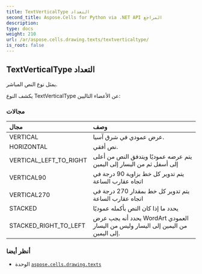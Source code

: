 ```yaml
---
title: TextVerticalType التعداد
second_title: Aspose.Cells for Python via .NET API المراجع
description:
type: docs
weight: 210
url: /ar/aspose.cells.drawing.texts/textverticaltype/
is_root: false
---
```

##  TextVerticalType التعداد
يمثل نوع النص المباشر.



يكشف النوع TextVerticalType عن الأعضاء التاليين:

###  مجالات
| مجال| وصف|
| :- | :- |
| VERTICAL | عرض عمودي في شرق آسيا.|
| HORIZONTAL | نص أفقي.|
| VERTICAL_LEFT_TO_RIGHT | يتم عرضه عموديًا ويتدفق النص من أعلى إلى أسفل ثم من اليسار إلى اليمين|
| VERTICAL90 | يتم تدوير كل خط بزاوية 90 درجة في اتجاه عقارب الساعة|
| VERTICAL270 | يتم تدوير كل خط بمقدار 270 درجة في اتجاه عقارب الساعة|
| STACKED | يحدد ما إذا كان النص بأكمله عموديًا|
| STACKED_RIGHT_TO_LEFT | يحدد أنه يجب عرض WordArt العمودي من اليمين إلى اليسار وليس من اليسار إلى اليمين.|



###  أنظر أيضا
* الوحدة [`aspose.cells.drawing.texts`](..)
